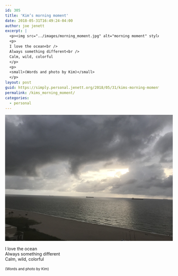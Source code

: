 ```yaml
---
id: 305
title: 'Kim’s morning moment'
date: 2018-05-31T16:49:24-04:00
author: joe jenett
excerpt: |
  <p><img src="../images/morning_moment.jpg" alt="morning moment" style="border:none;max-width:550px;" /></p>
  <p>
  I love the ocean<br />
  Always something different<br />
  Calm, wild, colorful
  </p>
  <p>
  <small>(Words and photo by Kim)</small>
  </p>
layout: post
guid: https://simply.personal.jenett.org/2018/05/31/kims-morning-moment/
permalink: /kims_morning_moment/
categories:
  - personal
---
```

<img src="../images/morning_moment.jpg" alt="morning moment" style="border:none;max-width:550px;" />

I love the ocean  
Always something different  
Calm, wild, colorful 

<small>(Words and photo by Kim)</small>
